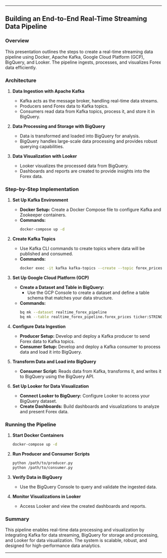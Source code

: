 
---

## Building an End-to-End Real-Time Streaming Data Pipeline

### Overview

This presentation outlines the steps to create a real-time streaming data pipeline using Docker, Apache Kafka, Google Cloud Platform (GCP), BigQuery, and Looker. The pipeline ingests, processes, and visualizes Forex data efficiently.

### Architecture

1. **Data Ingestion with Apache Kafka**
   - Kafka acts as the message broker, handling real-time data streams.
   - Producers send Forex data to Kafka topics.
   - Consumers read data from Kafka topics, process it, and store it in BigQuery.

2. **Data Processing and Storage with BigQuery**
   - Data is transformed and loaded into BigQuery for analysis.
   - BigQuery handles large-scale data processing and provides robust querying capabilities.

3. **Data Visualization with Looker**
   - Looker visualizes the processed data from BigQuery.
   - Dashboards and reports are created to provide insights into the Forex data.

### Step-by-Step Implementation

1. **Set Up Kafka Environment**
   - **Docker Setup:** Create a Docker Compose file to configure Kafka and Zookeeper containers.
   - **Commands:**
     ```bash
     docker-compose up -d
     ```

2. **Create Kafka Topics**
   - Use Kafka CLI commands to create topics where data will be published and consumed.
   - **Commands:**
     ```bash
     docker exec -it kafka kafka-topics --create --topic forex_prices --bootstrap-server localhost:9092 --partitions 1 --replication-factor 1
     ```

3. **Set Up Google Cloud Platform (GCP)**
   - **Create a Dataset and Table in BigQuery:**
     - Use the GCP Console to create a dataset and define a table schema that matches your data structure.
   - **Commands:**
     ```bash
     bq mk --dataset realtime_forex_pipeline
     bq mk --table realtime_forex_pipeline.forex_prices ticker:STRING,bid:FLOAT64,ask:FLOAT64,open:FLOAT64,low:FLOAT64,high:FLOAT64,changes:FLOAT64,date:TIMESTAMP
     ```

4. **Configure Data Ingestion**
   - **Producer Setup:** Develop and deploy a Kafka producer to send Forex data to Kafka topics.
   - **Consumer Setup:** Develop and deploy a Kafka consumer to process data and load it into BigQuery.

5. **Transform Data and Load into BigQuery**
   - **Consumer Script:** Reads data from Kafka, transforms it, and writes it to BigQuery using the BigQuery API.

6. **Set Up Looker for Data Visualization**
   - **Connect Looker to BigQuery:** Configure Looker to access your BigQuery dataset.
   - **Create Dashboards:** Build dashboards and visualizations to analyze and present Forex data.

### Running the Pipeline

1. **Start Docker Containers**
   ```bash
   docker-compose up -d
   ```

2. **Run Producer and Consumer Scripts**
   ```bash
   python /path/to/producer.py
   python /path/to/consumer.py
   ```

3. **Verify Data in BigQuery**
   - Use the BigQuery Console to query and validate the ingested data.

4. **Monitor Visualizations in Looker**
   - Access Looker and view the created dashboards and reports.

### Summary

This pipeline enables real-time data processing and visualization by integrating Kafka for data streaming, BigQuery for storage and processing, and Looker for data visualization. The system is scalable, robust, and designed for high-performance data analytics.

---

